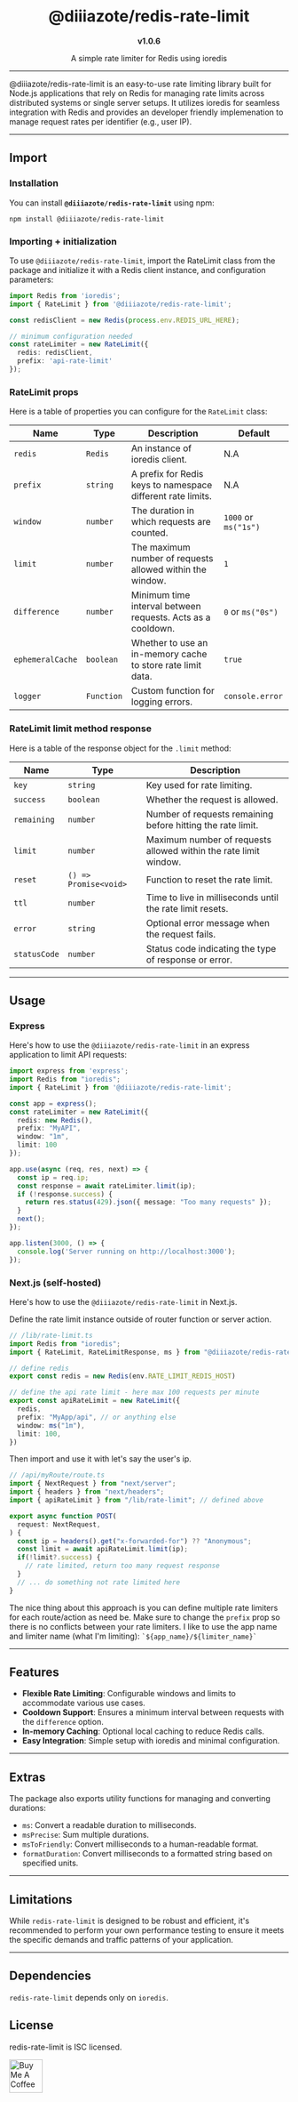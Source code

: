 <div align="center">
  <h1>@diiiazote/redis-rate-limit</h1>
  <b>v1.0.6</b>
  <p>A simple rate limiter for Redis using ioredis</p>
</div>

---

@diiiazote/redis-rate-limit is an easy-to-use rate limiting library built for Node.js applications that rely on Redis for managing rate limits across distributed systems or single server setups. It utilizes ioredis for seamless integration with Redis and provides an developer friendly implemenation to manage request rates per identifier (e.g., user IP).

---

## Import

### Installation

You can install **`@diiiazote/redis-rate-limit`** using npm:

```
npm install @diiiazote/redis-rate-limit
```

### Importing + initialization

To use `@diiiazote/redis-rate-limit`, import the RateLimit class from the package and initialize it with a Redis client instance, and configuration parameters:

```typescript
import Redis from 'ioredis';
import { RateLimit } from '@diiiazote/redis-rate-limit';

const redisClient = new Redis(process.env.REDIS_URL_HERE);

// minimum configuration needed
const rateLimiter = new RateLimit({
  redis: redisClient,
  prefix: 'api-rate-limit'
});
```

### RateLimit props

Here is a table of properties you can configure for the `RateLimit` class:

| Name             | Type       | Description                                                 | Default
| ---------------- | ---------- | ----------------------------------------------------------- | -------------------- |
| `redis`          | `Redis`    | An instance of ioredis client.                              | N.A                  |
| `prefix`         | `string`   | A prefix for Redis keys to namespace different rate limits. | N.A                  |
| `window`         | `number`   | The duration in which requests are counted.                 | `1000` or `ms("1s")` |
| `limit`          | `number`   | The maximum number of requests allowed within the window.   | `1`                  |
| `difference`     | `number`   | Minimum time interval between requests. Acts as a cooldown. | `0` or `ms("0s")`    |
| `ephemeralCache` | `boolean`  | Whether to use an in-memory cache to store rate limit data. | `true`               |
| `logger`         | `Function` | Custom function for logging errors.                         | `console.error`      |

### RateLimit limit method response

Here is a table of the response object for the `.limit` method:

| Name         | Type                  | Description                                                      |
| ------------ | --------------------- | ---------------------------------------------------------------- |
| `key`        | `string`              | Key used for rate limiting.                                      |
| `success`    | `boolean`             | Whether the request is allowed.                                  |
| `remaining`  | `number`              | Number of requests remaining before hitting the rate limit.      |
| `limit`      | `number`              | Maximum number of requests allowed within the rate limit window. |
| `reset`      | `() => Promise<void>` | Function to reset the rate limit.                                |
| `ttl`        | `number`              | Time to live in milliseconds until the rate limit resets.        |
| `error`      | `string`              | Optional error message when the request fails.                   |
| `statusCode` | `number`              | Status code indicating the type of response or error.            |

---

## Usage

### Express

Here's how to use the `@diiiazote/redis-rate-limit` in an express application to limit API requests:

```typescript
import express from 'express';
import Redis from "ioredis";
import { RateLimit } from '@diiiazote/redis-rate-limit';

const app = express();
const rateLimiter = new RateLimit({
  redis: new Redis(),
  prefix: "MyAPI",
  window: "1m",
  limit: 100
});

app.use(async (req, res, next) => {
  const ip = req.ip;
  const response = await rateLimiter.limit(ip);
  if (!response.success) {
    return res.status(429).json({ message: "Too many requests" });
  }
  next();
});

app.listen(3000, () => {
  console.log('Server running on http://localhost:3000');
});
```

### Next.js (self-hosted)

Here's how to use the `@diiiazote/redis-rate-limit` in Next.js. 

Define the rate limit instance outside of router function or server action.
```typescript
// /lib/rate-limit.ts
import Redis from "ioredis";
import { RateLimit, RateLimitResponse, ms } from "@diiiazote/redis-rate-limit";

// define redis
export const redis = new Redis(env.RATE_LIMIT_REDIS_HOST)

// define the api rate limit - here max 100 requests per minute
export const apiRateLimit = new RateLimit({
  redis,
  prefix: "MyApp/api", // or anything else
  window: ms("1m"),
  limit: 100,
})
```
Then import and use it with let's say the user's ip.
```typescript
// /api/myRoute/route.ts
import { NextRequest } from "next/server";
import { headers } from "next/headers";
import { apiRateLimit } from "/lib/rate-limit"; // defined above

export async function POST(
  request: NextRequest,
) {
  const ip = headers().get("x-forwarded-for") ?? "Anonymous";
  const limit = await apiRateLimit.limit(ip);
  if(!limit?.success) {
    // rate limited, return too many request response
  }
  // ... do something not rate limited here
}
```

The nice thing about this approach is you can define multiple rate limiters
for each route/action as need be. Make sure to change the `prefix` prop so there
is no conflicts between your rate limiters. I like to use the app name and limiter name (what I'm limiting):
``` `${app_name}/${limiter_name}` ```

---

## Features

- **Flexible Rate Limiting**: Configurable windows and limits to accommodate various use cases.
- **Cooldown Support**: Ensures a minimum interval between requests with the `difference` option.
- **In-memory Caching**: Optional local caching to reduce Redis calls.
- **Easy Integration**: Simple setup with ioredis and minimal configuration.

---

## Extras

The package also exports utility functions for managing and converting durations:

- `ms`: Convert a readable duration to milliseconds.
- `msPrecise`: Sum multiple durations.
- `msToFriendly`: Convert milliseconds to a human-readable format.
- `formatDuration`: Convert milliseconds to a formatted string based on specified units.

---

## Limitations

While `redis-rate-limit` is designed to be robust and efficient, it's recommended to perform your own performance testing to ensure it meets the specific demands and traffic patterns of your application.

---

## Dependencies

`redis-rate-limit` depends only on `ioredis`.

## License

redis-rate-limit is ISC licensed.

<a href="https://www.buymeacoffee.com/alexvencel" target="_blank"><img src="https://cdn.buymeacoffee.com/buttons/v2/default-yellow.png" alt="Buy Me A Coffee" height="60" /></a>